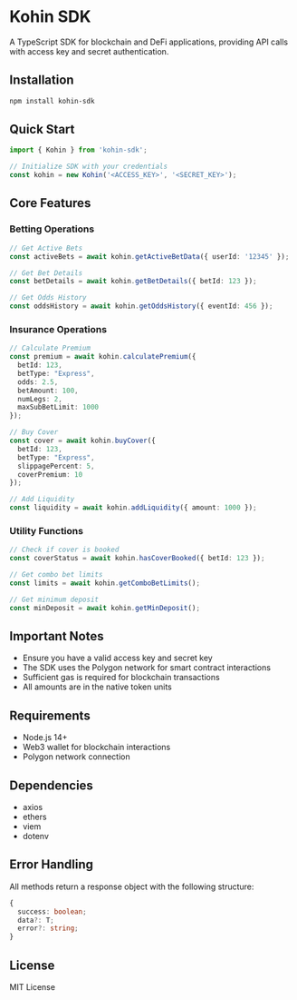 # Kohin SDK

A TypeScript SDK for blockchain and DeFi applications, providing API calls with access key and secret authentication.

## Installation

```bash
npm install kohin-sdk
```

## Quick Start

```typescript
import { Kohin } from 'kohin-sdk';

// Initialize SDK with your credentials
const kohin = new Kohin('<ACCESS_KEY>', '<SECRET_KEY>');
```

## Core Features

### Betting Operations
```typescript
// Get Active Bets
const activeBets = await kohin.getActiveBetData({ userId: '12345' });

// Get Bet Details
const betDetails = await kohin.getBetDetails({ betId: 123 });

// Get Odds History
const oddsHistory = await kohin.getOddsHistory({ eventId: 456 });
```

### Insurance Operations
```typescript
// Calculate Premium
const premium = await kohin.calculatePremium({
  betId: 123,
  betType: "Express",
  odds: 2.5,
  betAmount: 100,
  numLegs: 2,
  maxSubBetLimit: 1000
});

// Buy Cover
const cover = await kohin.buyCover({
  betId: 123,
  betType: "Express",
  slippagePercent: 5,
  coverPremium: 10
});

// Add Liquidity
const liquidity = await kohin.addLiquidity({ amount: 1000 });
```

### Utility Functions
```typescript
// Check if cover is booked
const coverStatus = await kohin.hasCoverBooked({ betId: 123 });

// Get combo bet limits
const limits = await kohin.getComboBetLimits();

// Get minimum deposit
const minDeposit = await kohin.getMinDeposit();
```

## Important Notes

- Ensure you have a valid access key and secret key
- The SDK uses the Polygon network for smart contract interactions
- Sufficient gas is required for blockchain transactions
- All amounts are in the native token units

## Requirements

- Node.js 14+
- Web3 wallet for blockchain interactions
- Polygon network connection

## Dependencies

- axios
- ethers
- viem
- dotenv

## Error Handling

All methods return a response object with the following structure:
```typescript
{
  success: boolean;
  data?: T;
  error?: string;
}
```

## License

MIT License
